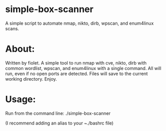 # simple-box-scanner
A simple script to automate nmap, nikto, dirb, wpscan, and enum4linux scans.

# About:
Written by fiolet. 
A simple tool to run nmap with cve, nikto, dirb with common wordlist, wpscan, and enum4linux with a single command.
All will run, even if no open ports are detected.
Files will save to the current working directory.
Enjoy.

# Usage:
Run from the command line: ./simple-box-scanner <IP> <Box Name>

(I recommend adding an alias to your ~./bashrc file)
